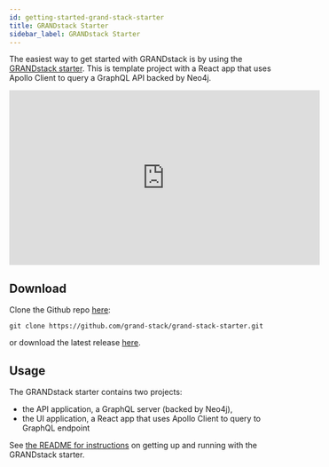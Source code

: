 ```yaml
---
id: getting-started-grand-stack-starter
title: GRANDstack Starter
sidebar_label: GRANDstack Starter
---
```


The easiest way to get started with GRANDstack is by using the [GRANDstack starter](https://github.com/grand-stack/grand-stack-starter). This is template project with a React app that uses Apollo Client to query a GraphQL API backed by Neo4j. 

<iframe width="560" height="315" src="https://www.youtube.com/embed/rPC71lUhK_I" frameborder="0" allow="autoplay; encrypted-media" allowfullscreen></iframe>

## Download

Clone the Github repo [here](https://github.com/grand-stack/grand-stack-starter):

```
git clone https://github.com/grand-stack/grand-stack-starter.git
```

or download the latest release [here](https://github.com/grand-stack/grand-stack-starter/releases/download/v0.0.3/grand-stack-starter-v0.0.3.zip).

## Usage

The GRANDstack starter contains two projects:
 * the API application, a GraphQL  server (backed by Neo4j), 
 * the UI application, a React app that uses Apollo Client to query to GraphQL endpoint

See [the README for instructions](https://github.com/grand-stack/grand-stack-starter) on getting up and running with the GRANDstack starter.
